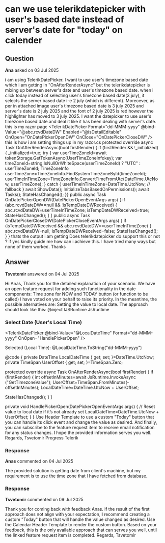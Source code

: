 # can we use telerikdatepicker with user's based date instead of server's date for "today" on calender

## Question

**Ana** asked on 03 Jul 2025

i am using TelerikDatePicker. I want to use user's timezone based date which i am getting in "OnAfterRenderAsync" but the telerikdatepicker is mixing up between server's date and user's timezone based date. when i click today instead of selecting user's timezone based date(3 july), it selects the server based date i-e 2 july (which is different). Moreoever, as per in attached image user's timezone based date is 3 july 2025 and server's date is 2 july 2025 and the font of 2 july 2025 is red however the highlighter has moved to 3 july 2025. I want the datepicker to use user's timezone based date and deal it like it has been dealing with server's date. this is my razor page <TelerikDatePicker Format="dd-MMM-yyyy" @bind-Value="@abc.rcvdDateDW" Enabled="@isDetailEditable" OnOpen="OnDatePickerOpenDW" OnClose="OnDatePickerCloseDW" /> this is how i am setting things up in my razor.cs protected override async Task OnAfterRenderAsync(bool firstRender) { if (firstRender && !_initialized) { _initialized=true; try { var userTimeZoneId=await tokenStorage.GetTokenAsync(UserTimeZoneInfokey); var timeZoneId=string.IsNullOrWhiteSpace(userTimeZoneId) ? "UTC" : userTimeZoneId; TimeZoneInfo userTimeZone=TimeZoneInfo.FindSystemTimeZoneById(timeZoneId); userTimeInTimeZone=TimeZoneInfo.ConvertTimeFromUtc(DateTime.UtcNow, userTimeZone); } catch { userTimeInTimeZone=DateTime.UtcNow; // fallback } await ShowData(); InitializeTabsBasedOnPermissions(); await Tasks(); StateHasChanged(); }} public async Task OnDatePickerOpenDW(DatePickerOpenEventArgs args) { if (abc.rcvdDateDW==null && !isTempDateDWReceived) { abc.rcvdDateDW=userTimeInTimeZone; isTempDateDWReceived=true; StateHasChanged(); } } public async Task OnDatePickerCloseDW(DatePickerCloseEventArgs args) { if (isTempDateDWReceived && abc.rcvdDateDW==userTimeInTimeZone) { abc.rcvdDateDW=null; isTempDateDWReceived=false; StateHasChanged(); } } thats the output i am getting Does telerikdatepicker do support this or not ? if yes kindly guide me how can i achieve this. I have tried many ways but none of them worked. Thanks

## Answer

**Tsvetomir** answered on 04 Jul 2025

Hi Anas, Thank you for the detailed explanation of your scenario. We have an open feature request for adding such functionality in the date components: Time zone for NOW and TODAY button (or function to be called) I have voted on your behalf to raise its priority. In the meantime, the possible alternatives are: Setting the value to local date. The approach should look like this: @inject IJSRuntime JsRuntime <h3> Select Date (User's Local Time) </h3> <TelerikDatePicker @bind-Value="@LocalDateTime" Format="dd-MMM-yyyy" OnOpen="HandlePickerOpen" /> <p> Selected (Local Time): @LocalDateTime.ToString("dd-MMM-yyyy") </p> @code {
private DateTime LocalDateTime { get; set; }=DateTime.UtcNow;
private TimeSpan UserOffset { get; set; }=TimeSpan.Zero;

protected override async Task OnAfterRenderAsync(bool firstRender)
{
if (firstRender)
{
int offsetInMinutes=await JsRuntime.InvokeAsync <int> ("GetTimezoneValue");
UserOffset=TimeSpan.FromMinutes(-offsetInMinutes);
LocalDateTime=DateTime.UtcNow + UserOffset;

StateHasChanged();
}
}

private void HandlePickerOpen(DatePickerOpenEventArgs args)
{
// Reset value to local date if it’s not already set
LocalDateTime=DateTime.UtcNow + UserOffset;
}
} <script> function GetTimezoneValue ( ) { return new Date ().getTimezoneOffset();
} </script> Use Header Template to use a custom "Today" button that you can handle its click event and change the value as desired. And finally, you can subscribe to the feature request item to receive email notification for any status changes. I hope the provided information serves you well. Regards, Tsvetomir Progress Telerik

### Response

**Anas** commented on 04 Jul 2025

The provided solution is getting date from client's machine, but my requirement is to use the time zone that I have fetched from database.

### Response

**Tsvetomir** commented on 09 Jul 2025

Thank you for coming back with feedback Anas. If the result of the first approach does not align with your expectation, I recommend creating a custom "Today" button that will handle the value changed as desired. Use the Calendar Header Template to render the custom button. Based on your feedback, this is the only available approach that can serves you well, until the linked feature request item is completed. Regards, Tsvetomir
